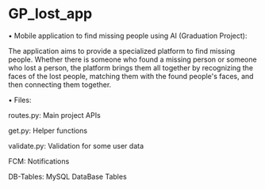 # GP_lost_app

•	Mobile application to find missing people using AI (Graduation Project):

The application aims to provide a specialized platform to find missing people. Whether there is someone who found a missing person or someone who lost a person, the platform brings them all together by recognizing the faces of the lost people, matching them with the found people's faces, and then connecting them together.

•	Files:

routes.py: Main project APIs

get.py: Helper functions

validate.py: Validation for some user data

FCM: Notifications

DB-Tables: MySQL DataBase Tables
